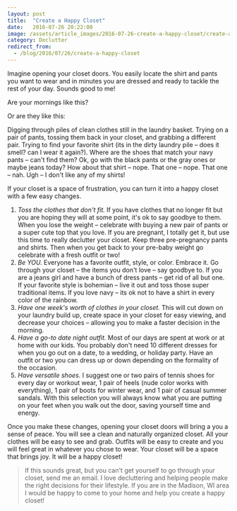 ```yaml
---
layout: post
title:  "Create a Happy Closet"
date:   2016-07-26 20:22:00
image: /assets/article_images/2016-07-26-create-a-happy-closet/create-a-happy-closet.jpg
category: Declutter
redirect_from:
  - /blog/2016/07/26/create-a-happy-closet
---
```


Imagine opening your closet doors. You easily locate the shirt and pants you want to wear and in minutes you are dressed and ready to tackle the rest of your day. Sounds good to me!

Are your mornings like this?

Or are they like this:

Digging through piles of clean clothes still in the laundry basket. Trying on a pair of pants, tossing them back in your closet, and grabbing a different pair. Trying to find your favorite shirt (its in the dirty laundry pile – does it smell? can I wear it again?). Where are the shoes that match your navy pants – can't find them? Ok, go with the black pants or the gray ones or maybe jeans today? How about that shirt – nope. That one – nope. That one – nah. Ugh – I don't like any of my shirts!

If your closet is a space of frustration, you can turn it into a happy closet with a few easy changes.

1. _Toss the clothes that don't fit._ If you have clothes that no longer fit but you are hoping they will at some point, it's ok to say goodbye to them. When you lose the weight – celebrate with buying a new pair of pants or a super cute top that you love. If you are pregnant, I totally get it, but use this time to really declutter your closet. Keep three pre-pregnancy pants and shirts. Then when you get back to your pre-baby weight go celebrate with a fresh outfit or two!
2.	_Be YOU._ Everyone has a favorite outfit, style, or color. Embrace it. Go through your closet – the items you don't love – say goodbye to. If you are a jeans girl and have a bunch of dress pants – get rid of all but one. If your favorite style is bohemian – live it out and toss those super traditional items. If you love navy – its ok not to have a shirt in every color of the rainbow.
3. _Have one week's worth of clothes in your closet._ This will cut down on your laundry build up, create space in your closet for easy viewing, and decrease your choices – allowing you to make a faster decision in the morning.
4.	_Have a go-to date night outfit._ Most of our days are spent at work or at home with our kids. You probably don't need 10 different dresses for when you go out on a date, to a wedding, or holiday party. Have an outfit or two you can dress up or down depending on the formality of the occasion.
5.	_Have versatile shoes._ I suggest one or two pairs of tennis shoes for every day or workout wear, 1 pair of heels (nude color works with everything), 1 pair of boots for winter wear, and 1 pair of casual summer sandals. With this selection you will always know what you are putting on your feet when you walk out the door, saving yourself time and energy.

Once you make these changes, opening your closet doors will bring a you a sense of peace. You will see a clean and naturally organized closet. All your clothes will be easy to see and grab. Outfits will be easy to create and you will feel great in whatever you chose to wear. Your closet will be a space that brings joy. It will be a happy closet!

> If this sounds great, but you can't get yourself to go through your closet, send me an email. I love decluttering and helping people make the right decisions for their lifestyle. If you are in the Madison, WI area I would be happy to come to your home and help you create a happy closet!
